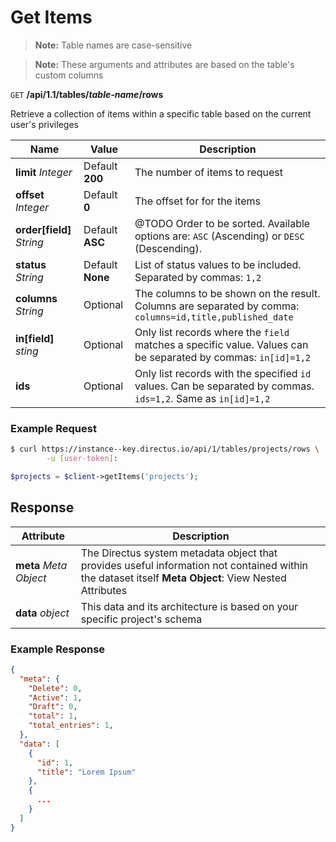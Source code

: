 # Get Items

> **Note:** Table names are case-sensitive

> **Note:** These arguments and attributes are based on the table's custom columns

<span class="request">`GET` **/api/1.1/tables/_table-name_/rows**</span>

<span class="description">Retrieve a collection of items within a specific table based on the current user's privileges</span>

<span class="arguments">Name</span> | Value | Description
--------|-----|------------
**limit** _Integer_  |  <span class="default">Default **200**</span>  |  The number of items to request
**offset**  _Integer_ |  <span class="default">Default **0**</span>  |  The offset for for the items
**order[field]** _String_  |  <span class="default">Default **ASC**</span> |  @TODO Order to be sorted. Available options are: `ASC` (Ascending) or `DESC` (Descending).
**status**  _String_ |  <span class="default">Default **None**</span> | List of status values to be included. Separated by commas: `1,2`
**columns** _String_  |  <span class="default">Optional</span>  |  The columns to be shown on the result. Columns are separated by comma: `columns=id,title,published_date`
**in[field]**  _sting_ | <span class="default">Optional</span> | Only list records where the `field` matches a specific value. Values can be separated by commas: `in[id]=1,2`
**ids**  |  <span class="default">Optional</span>  |  Only list records with the specified `id` values. Can be separated by commas. `ids=1,2`. Same as `in[id]=1,2`

### Example Request

```bash
$ curl https://instance--key.directus.io/api/1/tables/projects/rows \
        -u [user-token]:
```

```php
$projects = $client->getItems('projects');
```

## Response

<span class="attributes">Attribute</span> | Description
--------|------------
**meta** _Meta Object_ | The Directus system metadata object that provides useful information not contained within the dataset itself <a class="object">**Meta Object**: View Nested Attributes</a>
<span class="custom">**data**</span> _object_ | <span class="custom">This data and its architecture is based on your specific project's schema</span>

### Example Response

```json
{
  "meta": {
    "Delete": 0,
    "Active": 1,
    "Draft": 0,
    "total": 1,
    "total_entries": 1,
  },
  "data": [
    {
      "id": 1,
      "title": "Lorem Ipsum"
    },
    {
      ...
    }
  ]
}
```
